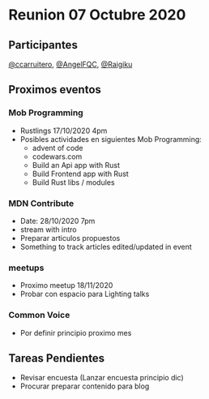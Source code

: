 # Reunion 07 Octubre 2020

## Participantes

[@ccarruitero], [@AngelFQC], [@Raigiku]

## Proximos eventos

### Mob Programming
- Rustlings 17/10/2020 4pm
- Posibles actividades en siguientes Mob Programming:
  - advent of code
  - codewars.com
  - Build an Api app with Rust
  - Build Frontend app with Rust
  - Build Rust libs / modules

### MDN Contribute
- Date: 28/10/2020 7pm
- stream with intro
- Preparar articulos propuestos
- Something to track articles edited/updated in event

### meetups
- Proximo meetup 18/11/2020
- Probar con espacio para Lighting talks

### Common Voice
- Por definir principio proximo mes

## Tareas Pendientes
- Revisar encuesta (Lanzar encuesta principio dic)
- Procurar preparar contenido para blog

[@ccarruitero]: https://github.com/ccarruitero
[@AngelFQC]: https://github.com/AngelFQC
[@Raigiku]: https://github.com/raigiku
